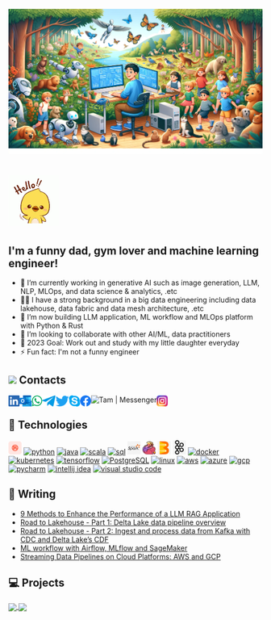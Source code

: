 [![Header](media/man-working.webp "Header")](https://www.linkedin.com/in/tam159)

# ![Hello](media/hello-chick.gif )
## I'm a funny dad, gym lover and machine learning engineer!

- 🔭 I’m currently working in generative AI such as image generation, LLM, NLP, MLOps, and data science & analytics, .etc
- 💪🏼 I have a strong background in a big data engineering including data lakehouse, data fabric and  data mesh architecture, .etc
- 🌱 I’m now building LLM application, ML workflow and MLOps platform with Python & Rust
- 👯 I’m looking to collaborate with other AI/ML, data practitioners
- 🥅 2023 Goal: Work out and study with my little daughter everyday 
- ⚡ Fun fact:  I'm not a funny engineer

## <img src="https://media.giphy.com/media/LnQjpWaON8nhr21vNW/giphy.gif" height="32"> Contacts

[<img align="left" alt="Tam | LinkedIn" height="22px" src="./social-logo/LinkedIn.png" />][linkedin]
[<img align="left" alt="Tam | Outlook" height="22px" src="./social-logo/Outlook.png" />][outlook]
[<img align="left" alt="Tam | Whatsapp" height="22px" src="./social-logo/WhatsApp.png" />][whatsapp]
[<img align="left" alt="Tam | Telegram" height="22px" src="./social-logo/Telegram.png" />][telegram]
[<img align="left" alt="Tam | Twitter" height="22px" src="./social-logo/Twitter.png" />][twitter]
[<img align="left" alt="Tam | Skype" height="22px" src="./social-logo/Skype.png" />][skype]
[<img align="left" alt="Tam | Facebook" height="22px" src="./social-logo/Facebook.png" />][facebook]
[<img align="left" alt="Tam | Messenger" height="22px" src="./social-logo/Messenger.png" />][messenger]
[<img align="left" alt="Tam | Instagram" height="22px" src="./social-logo/Instagram.png" />][instagram]

<br />

## 🔧 Technologies

[<img alt="rust" width="26px" src="./tech-logo/Rust.png">](https://www.rust-lang.org/)
[<img alt="python" width="26px" src="https://img.icons8.com/color/240/000000/python.png">](https://www.python.org/)
[<img alt="java" width="26px" src="https://img.icons8.com/color/240/000000/java-coffee-cup-logo.png">](https://docs.oracle.com/en/java/)
[<img alt="scala" width="26px" src="https://img.icons8.com/dusk/64/000000/scala.png">](https://www.scala-lang.org/)
[<img alt="sql" width="26px" src="https://img.icons8.com/color/48/000000/sql.png"/>](https://en.wikipedia.org/wiki/SQL)
[<img alt="spark" width="26px" src="./tech-logo/Spark.png">](https://spark.apache.org/)
[<img alt="flink" width="26px" src="./tech-logo/Flink.png">](https://flink.apache.org/)
[<img alt="beam" width="26px" src="./tech-logo/Beam.jpeg">](https://beam.apache.org/)
[<img alt="kafka" width="26px" src="./tech-logo/Kafka.jpg">](https://kafka.apache.org/)
[<img alt="docker" width="26px" src="https://img.icons8.com/color/48/000000/docker.png">](https://www.docker.com/)
[<img alt="kubernetes" width="26px" src="https://img.icons8.com/color/48/000000/kubernetes.png">](https://kubernetes.io/)
[<img alt="tensorflow" width="26px" src="https://img.icons8.com/color/48/000000/tensorflow.png">](https://www.tensorflow.org/)
[<img alt="PostgreSQL" width="26px" src="https://img.icons8.com/color/48/000000/postgreesql.png">](https://www.postgresql.org/)
[<img alt="linux" width="26px" src="https://img.icons8.com/color/96/000000/linux.png">](https://www.kernel.org/)
[<img alt="aws" width="26px" src="https://img.icons8.com/color/48/000000/amazon-web-services.png">](https://aws.amazon.com/)
[<img alt="azure" width="26px" src="https://img.icons8.com/color/48/000000/azure-1.png">](https://azure.microsoft.com//)
[<img alt="gcp" width="26px" src="https://img.icons8.com/fluent/48/000000/google-cloud.png">](https://cloud.google.com/)
[<img alt="pycharm" width="26px" src="https://img.icons8.com/color/240/000000/pycharm.png" />](https://www.jetbrains.com/pycharm/)
[<img alt="intellij idea" width="26px" src="https://img.icons8.com/color/240/000000/intellij-idea.png" />](https://www.jetbrains.com/idea/)
[<img alt="visual studio code" width="26px" src="https://img.icons8.com/fluent/240/000000/visual-studio-code-2019.png" />](https://code.visualstudio.com/)

## 📝 Writing

- [9 Methods to Enhance the Performance of a LLM RAG Application][llm-rag]
- [Road to Lakehouse - Part 1: Delta Lake data pipeline overview][lakehouse1]
- [Road to Lakehouse - Part 2: Ingest and process data from Kafka with CDC and Delta Lake’s CDF][lakehouse2]
- [ML workflow with Airflow, MLflow and SageMaker][ml-workflow]
- [Streaming Data Pipelines on Cloud Platforms: AWS and GCP][streaming-data-pipeline]

## 💻 Projects

<a href="https://github.com/tam159/generative_ai">
  <img align="center" src="https://github-readme-stats.vercel.app/api/pin/?username=tam159&repo=generative_ai&title_color=ffffff&text_color=c9cacc&icon_color=2bbc8a&bg_color=1d1f21" />
</a>

<a href="https://github.com/tam159/mlops">
  <img align="center" src="https://github-readme-stats.vercel.app/api/pin/?username=tam159&repo=mlops&title_color=ffffff&text_color=c9cacc&icon_color=2bbc8a&bg_color=1d1f21" />
</a>


<!-- links -->

[linkedin]: https://www.linkedin.com/in/tam159
[outlook]: mailto:npt.dc@outlook.com
[whatsapp]: https://wa.me/84968985355
[telegram]: https://telegram.me/tam_159
[twitter]: https://twitter.com/NpT_Dc
[skype]: https://join.skype.com/invite/pUowr2CfAySJ
[facebook]: https://www.facebook.com/phuctam.info/
[messenger]: https://www.facebook.com/phuctam.info/
[instagram]: https://www.instagram.com/npt_dc/
[llm-rag]: https://www.linkedin.com/pulse/9-methods-enhance-performance-llm-rag-application-tam-nguyen-ooljc
[lakehouse1]: https://www.linkedin.com/pulse/road-lakehouse-part-1-delta-lake-data-pipeline-overview-tam-nguyen
[lakehouse2]: https://tam159.medium.com/road-to-lakehouse-part-2-ingest-and-process-data-from-kafka-with-cdc-and-delta-lakes-cdf-318708468a47
[ml-workflow]: https://tam159.medium.com/ml-workflow-with-airflow-mlflow-and-sagemaker-ad076e5f614b
[streaming-data-pipeline]: https://www.linkedin.com/pulse/streaming-data-pipelines-cloud-platforms-aws-gcp-tam-nguyen
